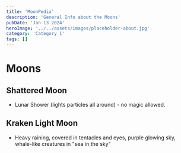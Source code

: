 ```yaml
---
title: 'MoonPedia'
description: 'General Info about the Moons'
pubDate: 'Jan 13 2024'
heroImage: '../../assets/images/placeholder-about.jpg'
category: 'Category 1'
tags: []
---
```


# Moons

## Shattered Moon
- Lunar Shower (lights particles all around) - no magic allowed.

## Kraken Light Moon
- Heavy raining, covered in tentacles and eyes, purple glowing sky, whale-like creatures in "sea in the sky"
